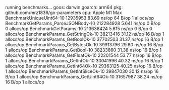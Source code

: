 running benchmarks...
goos: darwin
goarch: arm64
pkg: github.com/mrz1836/go-parameters
cpu: Apple M1 Max
BenchmarkUniqueUint64-10                12935953                83.69 ns/op           64 B/op          1 allocs/op
BenchmarkGetParams_ParseJSONBody-10     212284928                5.641 ns/op           0 B/op          0 allocs/op
BenchmarkGetParams-10                   213638424                5.615 ns/op           0 B/op          0 allocs/op
BenchmarkParams_GetStringOk-10          38213416                31.12 ns/op           16 B/op          1 allocs/op
BenchmarkParams_GetBoolOk-10            37702503                31.37 ns/op           16 B/op          1 allocs/op
BenchmarkParams_GetBytesOk-10           39913796                29.80 ns/op           16 B/op          1 allocs/op
BenchmarkParams_GetBool-10              38233860                31.38 ns/op           16 B/op          1 allocs/op
BenchmarkParams_GetFloatOk-10           22201544                53.77 ns/op           16 B/op          1 allocs/op
BenchmarkParams_GetIntOk-10             30041996                40.32 ns/op           16 B/op          1 allocs/op
BenchmarkParams_GetInt64Ok-10           29363125                40.25 ns/op           16 B/op          1 allocs/op
BenchmarkParams_GetIntSliceOk-10        39847030                30.12 ns/op           16 B/op          1 allocs/op
BenchmarkParams_GetUint64Ok-10          31657987                38.24 ns/op           16 B/op          1 allocs/op